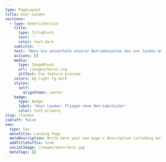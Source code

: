 ```yaml
---
type: PageLayout
title: Hier Landen
sections:
  - type: GenericSection
    title:
      type: TitleBlock
      text: ''
      color: text-dark
    subtitle: ''
    text: "Wenn Sie ausserhalb unserer Betriebszeiten bei uns landen möchten, beachten Sie bitte die folgenden Regelungen zum Flugbetrieb ohne Betriebsleitung:\n\nBitte holen Sie vor dem Flug von uns eine PPR-Landeerlaubnis ein. Eine PPR-Anfrage ist telefonisch unter ‭03928/400647‬ (bitte Sprachbox besprechen) oder per E-Mail (<info@fliegerclub-sbk.de>) möglich. Bitte geben sie Ihren Namen, Ihren Startort, den Flugzeugtyp sowie die Kennung an, ebenso die ungefähre Ankunftszeit. Ihre Anfrage wird an den Vorstand des Vereins weitergeleitet. Dieser informiert Sie dann.\n\nNach dem Wiederstart melden Sie uns bitte, wie oben, auch Ihre Startzeit.\n\nDie Landegebühren können Sie in Bar in den weißen Briefkasten am süd-östlichen Umfassungszaun gegenüber des Segelflughangars einwerfen, am besten mit einer Notiz mit Kennzeichen, Datum und Pilot. Die Höhe der Landegebühren entnehmen Sie bitte unserer\_[Finanzordnung.](https://www.fliegerclub-sbk.de/wp-content/uploads/2023/09/Finanzordnung-des-Fliegerclub-Schoenebeck-2022-06-01.pdf)\n\nBitte beachten Sie auch das unsere Hütten im Moment NICHT zur Vermietung bereitstehen.\n\n[**Regelungen zum Flugbetrieb ohne Betriebsleitung\_**](https://www.fliegerclub-sbk.de/wp-content/uploads/2024/08/Regelung-fuer-Flugbetrieb-ohne-Betriebsleitung.pdf)*(Vorbehaltlich amtlicher Genehmigung, beantragt)*\n\n[Flugplatz-Benutzungsordnung EDOZ\_](https://www.fliegerclub-sbk.de/wp-content/uploads/2024/08/EDOZ_Benutzungsordnung_08_2024.pdf)*(Vorbehaltlich amtlicher Genehmigung, beantragt)*\n\n[AIP VFR-Anflugkarte](https://aip.dfs.de/BasicVFR/pages/P00456.html)\n\n[AIP Flugplatzkarte](https://aip.dfs.de/BasicVFR/pages/P00457.html)\n\n[AIP Informationsblatt](https://aip.dfs.de/BasicVFR/pages/P00139.html)\n\n\n\n"
    actions: []
    media:
      type: ImageBlock
      url: /images/hero2.svg
      altText: Fun feature preview
    colors: bg-light-fg-dark
    styles:
      self:
        alignItems: center
    badge:
      type: Badge
      label: 'Hier Landen: Fliegen ohne Betriebsleiter'
      color: text-primary
slug: /landen
isDraft: false
seo:
  type: Seo
  metaTitle: Landing Page
  metaDescription: Write here your new page's description including most relevant keywords.
  addTitleSuffix: true
  socialImage: /images/main-hero.jpg
  metaTags: []
---
```

